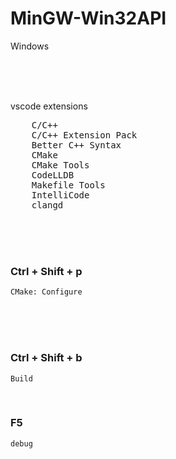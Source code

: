# MinGW-Win32API

Windows 

<br><br><br>


vscode  extensions

<pre>
    C/C++
    C/C++ Extension Pack
    Better C++ Syntax
    CMake
    CMake Tools
    CodeLLDB
    Makefile Tools
    IntelliCode
    clangd
</pre>


<br><br><br>


### Ctrl + Shift + p
```
CMake: Configure
```

<br><br><br>

### Ctrl + Shift + b  

```
Build
```

<br>

### F5  

```
debug
```

<br><br><br><br><br><br><br><br><br>
